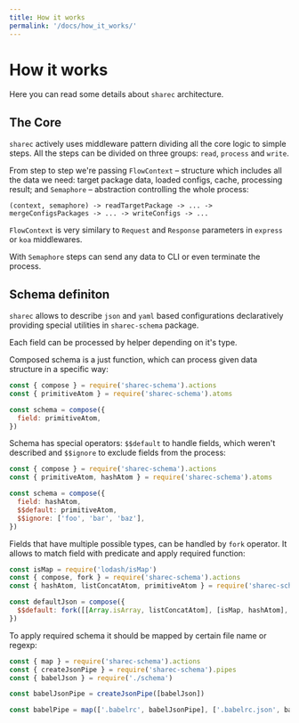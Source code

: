 ```yaml
---
title: How it works
permalink: '/docs/how_it_works/'
---
```


# How it works

Here you can read some details about `sharec` architecture.

## The Core

`sharec` actively uses middleware pattern dividing all the core logic to
simple steps. All the steps can be divided on three groups: `read`, `process`
and `write`.

From step to step we're passing `FlowContext` – structure which includes all
the data we need: target package data, loaded configs, cache, processing result;
and `Semaphore` – abstraction controlling the whole process:

```text
(context, semaphore) -> readTargetPackage -> ... -> mergeConfigsPackages -> ... -> writeConfigs -> ...
```

`FlowContext` is very similary to `Request` and `Response` parameters in
`express` or `koa` middlewares.

With `Semaphore` steps can send any data to CLI or even terminate the process.

## Schema definiton

`sharec` allows to describe `json` and `yaml` based configurations declaratively
providing special utilities in `sharec-schema` package.

Each field can be processed by helper depending on it's type.

Composed schema is a just function, which can process given data structure in a
specific way:

```js
const { compose } = require('sharec-schema').actions
const { primitiveAtom } = require('sharec-schema').atoms

const schema = compose({
  field: primitiveAtom,
})
```

Schema has special operators: `$$default` to handle fields, which weren't
described and `$$ignore` to exclude fields from the process:

```js
const { compose } = require('sharec-schema').actions
const { primitiveAtom, hashAtom } = require('sharec-schema').atoms

const schema = compose({
  field: hashAtom,
  $$default: primitiveAtom,
  $$ignore: ['foo', 'bar', 'baz'],
})
```

Fields that have multiple possible types, can be handled by `fork` operator.
It allows to match field with predicate and apply required function:

```js
const isMap = require('lodash/isMap')
const { compose, fork } = require('sharec-schema').actions
const { hashAtom, listConcatAtom, primitiveAtom } = require('sharec-schema').atoms

const defaultJson = compose({
  $$default: fork([[Array.isArray, listConcatAtom], [isMap, hashAtom], primitiveAtom]),
})
```

To apply required schema it should be mapped by certain file name or regexp:

```js
const { map } = require('sharec-schema').actions
const { createJsonPipe } = require('sharec-schema').pipes
const { babelJson } = require('./schema')

const babelJsonPipe = createJsonPipe([babelJson])

const babelPipe = map(['.babelrc', babelJsonPipe], ['.babelrc.json', babelJsonPipe], ['babelrc.json', babelJsonPipe])
```
